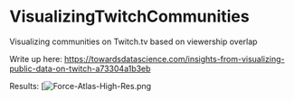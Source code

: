 # VisualizingTwitchCommunities
Visualizing communities on Twitch.tv based on viewership overlap

Write up here: https://towardsdatascience.com/insights-from-visualizing-public-data-on-twitch-a73304a1b3eb

Results:
[![Force-Atlas-High-Res.png](https://postimg.cc/2VMg8C8Q)
